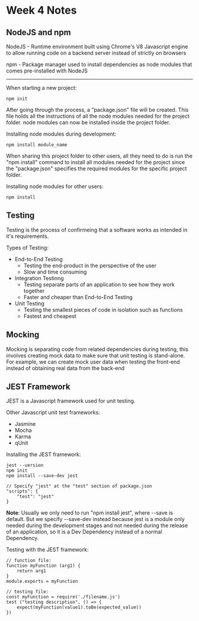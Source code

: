 # Week 4 Notes

## NodeJS and npm 
NodeJS - Runtime environment built using Chrome's V8 Javascript engine to allow running code on a backend server instead of strictly on browsers

npm - Package manager used to install dependencies as node modules that comes pre-installed with NodeJS

<hr>

When starting a new project:
```
npm init
```
After going through the process, a "package.json" file will be created. This file holds all the instructions of all the node modules needed for the project folder. node modules can now be installed inside the project folder.

Installing node modules during development:
```
npm install module_name
```

When sharing this project folder to other users, all they need to do is run the "npm install" command to install all modules needed for the project since the "package.json" specifies the required modules for the specific project folder.

Installing node modules for other users:
```
npm install 
```

## Testing
Testing is the process of confirmeing that a software works as intended in it's requirements.

Types of Testing:
- End-to-End Testing
    - Testing the end-product in the perspective of the user
    - Slow and time consuming
- Integration Testinng
    - Testing separate parts of an application to see how they work together
    - Faster and cheaper than End-to-End Testing
- Unit Testing
    - Testing the smallest pieces of code in isolation such as functions
    - Fastest and cheapest

## Mocking 
Mocking is separating code from related dependencies during testing, this involves creating mock data to make sure that unit testing is stand-alone. For example, we can create mock user data when testing the front-end instead of obtaining real data from the back-end

## JEST Framework
JEST is a Javascript framework used for unit testing.

Other Javascript unit test frameworks:
- Jasmine
- Mocha
- Karma
- qUnit

Installing the JEST framework:
```
jest --version
npm init 
npm install --save-dev jest

// Specify "jest" at the "test" section of package.json
"scripts": {
    "test": "jest"
}
```
**Note**: Usually we only need to run "npm install jest", where --save is default. But we specify --save-dev instead because jest is a module only needed during the development stages and not needed during the release of an application, so it is a Dev Dependency instead of a normal Dependency. 

Testing with the JEST framework:
```
// function file:
function myFunction (arg1) {
    return arg1
}
module.exports = myFunction

// testing file:
const myFunction = require('./filename.js')
test ("testing description", () => {
    expect(myFunction(value1).toBe(expected_value))
})
```
